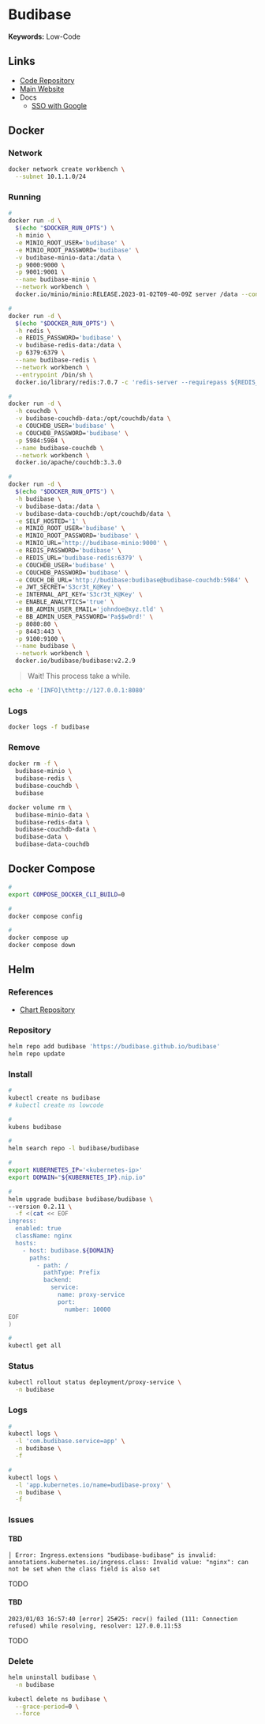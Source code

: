 # Budibase

**Keywords:** Low-Code

## Links

- [Code Repository](https://github.com/Budibase/budibase)
- [Main Website](https://budibase.com)
- Docs
  - [SSO with Google](https://docs.budibase.com/docs/sso-with-google)

## Docker

### Network

```sh
docker network create workbench \
  --subnet 10.1.1.0/24
```

### Running

```sh
#
docker run -d \
  $(echo "$DOCKER_RUN_OPTS") \
  -h minio \
  -e MINIO_ROOT_USER='budibase' \
  -e MINIO_ROOT_PASSWORD='budibase' \
  -v budibase-minio-data:/data \
  -p 9000:9000 \
  -p 9001:9001 \
  --name budibase-minio \
  --network workbench \
  docker.io/minio/minio:RELEASE.2023-01-02T09-40-09Z server /data --console-address ':9001'

#
docker run -d \
  $(echo "$DOCKER_RUN_OPTS") \
  -h redis \
  -e REDIS_PASSWORD='budibase' \
  -v budibase-redis-data:/data \
  -p 6379:6379 \
  --name budibase-redis \
  --network workbench \
  --entrypoint /bin/sh \
  docker.io/library/redis:7.0.7 -c 'redis-server --requirepass ${REDIS_PASSWORD}'

#
docker run -d \
  -h couchdb \
  -v budibase-couchdb-data:/opt/couchdb/data \
  -e COUCHDB_USER='budibase' \
  -e COUCHDB_PASSWORD='budibase' \
  -p 5984:5984 \
  --name budibase-couchdb \
  --network workbench \
  docker.io/apache/couchdb:3.3.0

#
docker run -d \
  $(echo "$DOCKER_RUN_OPTS") \
  -h budibase \
  -v budibase-data:/data \
  -v budibase-data-couchdb:/opt/couchdb/data \
  -e SELF_HOSTED='1' \
  -e MINIO_ROOT_USER='budibase' \
  -e MINIO_ROOT_PASSWORD='budibase' \
  -e MINIO_URL='http://budibase-minio:9000' \
  -e REDIS_PASSWORD='budibase' \
  -e REDIS_URL='budibase-redis:6379' \
  -e COUCHDB_USER='budibase' \
  -e COUCHDB_PASSWORD='budibase' \
  -e COUCH_DB_URL='http://budibase:budibase@budibase-couchdb:5984' \
  -e JWT_SECRET='S3cr3t_K@Key' \
  -e INTERNAL_API_KEY='S3cr3t_K@Key' \
  -e ENABLE_ANALYTICS='true' \
  -e BB_ADMIN_USER_EMAIL='johndoe@xyz.tld' \
  -e BB_ADMIN_USER_PASSWORD='Pa$$w0rd!' \
  -p 8080:80 \
  -p 8443:443 \
  -p 9100:9100 \
  --name budibase \
  --network workbench \
  docker.io/budibase/budibase:v2.2.9
```

<!--
SENTRY_DSN:
-->

> Wait! This process take a while.

```sh
echo -e '[INFO]\thttp://127.0.0.1:8080'
```

### Logs

```sh
docker logs -f budibase
```

### Remove

```sh
docker rm -f \
  budibase-minio \
  budibase-redis \
  budibase-couchdb \
  budibase

docker volume rm \
  budibase-minio-data \
  budibase-redis-data \
  budibase-couchdb-data \
  budibase-data \
  budibase-data-couchdb
```

## Docker Compose

```sh
#
export COMPOSE_DOCKER_CLI_BUILD=0

#
docker compose config

#
docker compose up
docker compose down
```

## Helm

### References

- [Chart Repository](https://github.com/Budibase/budibase/tree/develop/charts/budibase)

### Repository

```sh
helm repo add budibase 'https://budibase.github.io/budibase'
helm repo update
```

### Install

```sh
#
kubectl create ns budibase
# kubectl create ns lowcode

#
kubens budibase

#
helm search repo -l budibase/budibase

#
export KUBERNETES_IP='<kubernetes-ip>'
export DOMAIN="${KUBERNETES_IP}.nip.io"

#
helm upgrade budibase budibase/budibase \
--version 0.2.11 \
  -f <(cat << EOF
ingress:
  enabled: true
  className: nginx
  hosts:
    - host: budibase.${DOMAIN}
      paths:
        - path: /
          pathType: Prefix
          backend:
            service:
              name: proxy-service
              port:
                number: 10000
EOF
)

#
kubectl get all
```

<!-- ```sh
kubectl port-forward \
  --address 0.0.0.0 \
  service/proxy-service \
  10000:10000 \
  -n budibase
``` -->

### Status

```sh
kubectl rollout status deployment/proxy-service \
  -n budibase
```

### Logs

```sh
#
kubectl logs \
  -l 'com.budibase.service=app' \
  -n budibase \
  -f

#
kubectl logs \
  -l 'app.kubernetes.io/name=budibase-proxy' \
  -n budibase \
  -f
```

### Issues

#### TBD

```log
│ Error: Ingress.extensions "budibase-budibase" is invalid: annotations.kubernetes.io/ingress.class: Invalid value: "nginx": can not be set when the class field is also set
```

TODO

#### TBD

```log
2023/01/03 16:57:40 [error] 25#25: recv() failed (111: Connection refused) while resolving, resolver: 127.0.0.11:53
```

TODO

### Delete

```sh
helm uninstall budibase \
  -n budibase

kubectl delete ns budibase \
  --grace-period=0 \
  --force
```
